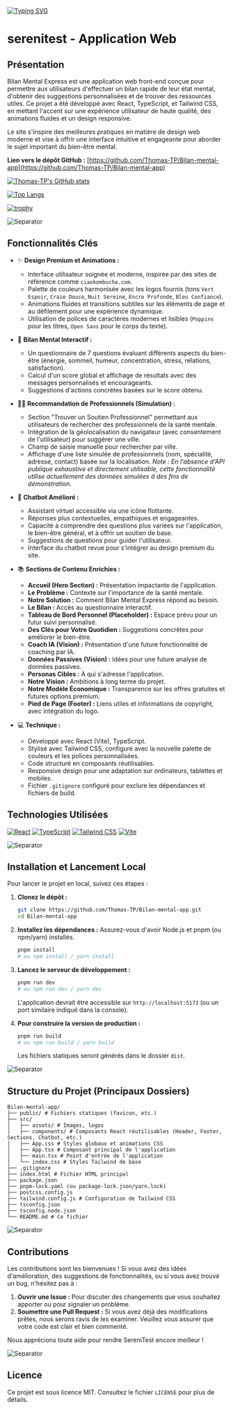 [![Typing SVG](https://readme-typing-svg.demolab.com/?font=Exo+2&weight=700&size=28&duration=3000&pause=1000&color=00E5FF&background=00000000&center=true&vCenter=true&width=600&height=100&lines=SereniTest;+Votre+bilan+mental+express;+Bien-être+innovant+et+futuriste)](https://git.io/typing-svg)

# serenitest - Application Web

## Présentation

Bilan Mental Express est une application web front-end conçue pour permettre aux utilisateurs d'effectuer un bilan rapide de leur état mental, d'obtenir des suggestions personnalisées et de trouver des ressources utiles. Ce projet a été développé avec React, TypeScript, et Tailwind CSS, en mettant l'accent sur une expérience utilisateur de haute qualité, des animations fluides et un design responsive.

Le site s'inspire des meilleures pratiques en matière de design web moderne et vise à offrir une interface intuitive et engageante pour aborder le sujet important du bien-être mental.

**Lien vers le dépôt GitHub :** [https://github.com/Thomas-TP/Bilan-mental-app](https://github.com/Thomas-TP/Bilan-mental-app)

[![Thomas-TP's GitHub stats](https://github-readme-stats.vercel.app/api?username=Thomas-TP&show_icons=true&theme=radical)](https://github.com/anuraghazra/github-readme-stats)

[![Top Langs](https://github-readme-stats.vercel.app/api/top-langs/?username=Thomas-TP&layout=compact&theme=radical)](https://github.com/anuraghazra/github-readme-stats)

[![trophy](https://github-profile-trophy.vercel.app/?username=Thomas-TP)](https://github.com/ryo-ma/github-profile-trophy)

![Separator](https://user-images.githubusercontent.com/73097560/115834477-dbab4500-a447-11eb-908a-139a6edaec5c.gif)

## Fonctionnalités Clés

- ✨ **Design Premium et Animations :**
  *   Interface utilisateur soignée et moderne, inspirée par des sites de référence comme `ciaokombucha.com`.
  *   Palette de couleurs harmonisée avec les logos fournis (tons `Vert Espoir`, `Craie Douce`, `Nuit Sereine`, `Encre Profonde`, `Bleu Confiance`).
  *   Animations fluides et transitions subtiles sur les éléments de page et au défilement pour une expérience dynamique.
  *   Utilisation de polices de caractères modernes et lisibles (`Poppins` pour les titres, `Open Sans` pour le corps du texte).

- 🧠 **Bilan Mental Interactif :**
  *   Un questionnaire de 7 questions évaluant différents aspects du bien-être (énergie, sommeil, humeur, concentration, stress, relations, satisfaction).
  *   Calcul d'un score global et affichage de résultats avec des messages personnalisés et encourageants.
  *   Suggestions d'actions concrètes basées sur le score obtenu.

- 🧑‍⚕️ **Recommandation de Professionnels (Simulation) :**
  *   Section "Trouver un Soutien Professionnel" permettant aux utilisateurs de rechercher des professionnels de la santé mentale.
  *   Intégration de la géolocalisation du navigateur (avec consentement de l'utilisateur) pour suggérer une ville.
  *   Champ de saisie manuelle pour rechercher par ville.
  *   Affichage d'une liste simulée de professionnels (nom, spécialité, adresse, contact) basée sur la localisation. *Note : En l'absence d'API publique exhaustive et directement utilisable, cette fonctionnalité utilise actuellement des données simulées à des fins de démonstration.*

- 🤖 **Chatbot Amélioré :**
  *   Assistant virtuel accessible via une icône flottante.
  *   Réponses plus contextuelles, empathiques et engageantes.
  *   Capacité à comprendre des questions plus variées sur l'application, le bien-être général, et à offrir un soutien de base.
  *   Suggestions de questions pour guider l'utilisateur.
  *   Interface du chatbot revue pour s'intégrer au design premium du site.

- 📚 **Sections de Contenu Enrichies :**
  *   **Accueil (Hero Section) :** Présentation impactante de l'application.
  *   **Le Problème :** Contexte sur l'importance de la santé mentale.
  *   **Notre Solution :** Comment Bilan Mental Express répond au besoin.
  *   **Le Bilan :** Accès au questionnaire interactif.
  *   **Tableau de Bord Personnel (Placeholder) :** Espace prévu pour un futur suivi personnalisé.
  *   **Des Clés pour Votre Quotidien :** Suggestions concrètes pour améliorer le bien-être.
  *   **Coach IA (Vision) :** Présentation d'une future fonctionnalité de coaching par IA.
  *   **Données Passives (Vision) :** Idées pour une future analyse de données passives.
  *   **Personas Cibles :** À qui s'adresse l'application.
  *   **Notre Vision :** Ambitions à long terme du projet.
  *   **Notre Modèle Économique :** Transparence sur les offres gratuites et futures options premium.
  *   **Pied de Page (Footer) :** Liens utiles et informations de copyright, avec intégration du logo.

- 💻 **Technique :**
  *   Développé avec React (Vite), TypeScript.
  *   Stylisé avec Tailwind CSS, configuré avec la nouvelle palette de couleurs et les polices personnalisées.
  *   Code structuré en composants réutilisables.
  *   Responsive design pour une adaptation sur ordinateurs, tablettes et mobiles.
  *   Fichier `.gitignore` configuré pour exclure les dépendances et fichiers de build.

## Technologies Utilisées

[![React](https://img.shields.io/badge/React-20232A?style=for-the-badge&logo=react&logoColor=61DAFB)](https://reactjs.org/) [![TypeScript](https://img.shields.io/badge/TypeScript-007ACC?style=for-the-badge&logo=typescript&logoColor=white)](https://www.typescriptlang.org/) [![Tailwind CSS](https://img.shields.io/badge/Tailwind_CSS-38B2AC?style=for-the-badge&logo=tailwind-css&logoColor=white)](https://tailwindcss.com/) [![Vite](https://img.shields.io/badge/Vite-646CFF?style=for-the-badge&logo=vite&logoColor=white)](https://vitejs.dev/)

![Separator](https://user-images.githubusercontent.com/73097560/115834477-dbab4500-a447-11eb-908a-139a6edaec5c.gif)

## Installation et Lancement Local

Pour lancer le projet en local, suivez ces étapes :

1.  **Clonez le dépôt :**
    ```bash
    git clone https://github.com/Thomas-TP/Bilan-mental-app.git
    cd Bilan-mental-app
    ```

2.  **Installez les dépendances :**
    Assurez-vous d'avoir Node.js et pnpm (ou npm/yarn) installés.
    ```bash
    pnpm install 
    # ou npm install / yarn install
    ```

3.  **Lancez le serveur de développement :**
    ```bash
    pnpm run dev
    # ou npm run dev / yarn dev
    ```
    L'application devrait être accessible sur `http://localhost:5173` (ou un port similaire indiqué dans la console).

4.  **Pour construire la version de production :**
    ```bash
    pnpm run build
    # ou npm run build / yarn build
    ```
    Les fichiers statiques seront générés dans le dossier `dist`.

![Separator](https://user-images.githubusercontent.com/73097560/115834477-dbab4500-a447-11eb-908a-139a6edaec5c.gif)

## Structure du Projet (Principaux Dossiers)

```
Bilan-mental-app/
├── public/ # Fichiers statiques (favicon, etc.)
├── src/
│   ├── assets/ # Images, logos
│   ├── components/ # Composants React réutilisables (Header, Footer, Sections, Chatbot, etc.)
│   ├── App.css # Styles globaux et animations CSS
│   ├── App.tsx # Composant principal de l'application
│   ├── main.tsx # Point d'entrée de l'application
│   └── index.css # Styles Tailwind de base
├── .gitignore
├── index.html # Fichier HTML principal
├── package.json
├── pnpm-lock.yaml (ou package-lock.json/yarn.lock)
├── postcss.config.js
├── tailwind.config.js # Configuration de Tailwind CSS
├── tsconfig.json
├── tsconfig.node.json
└── README.md # Ce fichier
```

![Separator](https://user-images.githubusercontent.com/73097560/115834477-dbab4500-a447-11eb-908a-139a6edaec5c.gif)

## Contributions

Les contributions sont les bienvenues ! Si vous avez des idées d'amélioration, des suggestions de fonctionnalités, ou si vous avez trouvé un bug, n'hésitez pas à :

1.  **Ouvrir une Issue :** Pour discuter des changements que vous souhaitez apporter ou pour signaler un problème.
2.  **Soumettre une Pull Request :** Si vous avez déjà des modifications prêtes, nous serons ravis de les examiner. Veuillez vous assurer que votre code est clair et bien commenté.

Nous apprécions toute aide pour rendre SereniTest encore meilleur !

![Separator](https://user-images.githubusercontent.com/73097560/115834477-dbab4500-a447-11eb-908a-139a6edaec5c.gif)

## Licence

Ce projet est sous licence MIT. Consultez le fichier `LICENSE` pour plus de détails.

